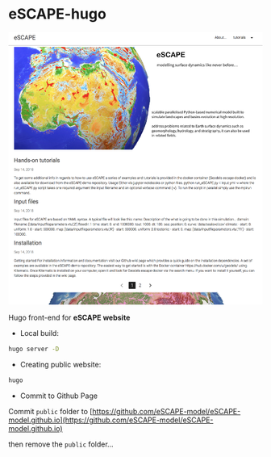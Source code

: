 # eSCAPE-hugo

<div align="center">
    <img width=1000 src="https://github.com/Geodels/eSCAPE-hugo/blob/master/static/images/screen.png" alt="eSCAPE" title="eSCAPE Model"</img>
</div>

Hugo front-end for **eSCAPE website**

+ Local build:

```bash
hugo server -D
```

+ Creating public website:

```bash
hugo
```

+ Commit to Github Page

Commit `public` folder to [https://github.com/eSCAPE-model/eSCAPE-model.github.io](https://github.com/eSCAPE-model/eSCAPE-model.github.io)

then remove the `public` folder...
